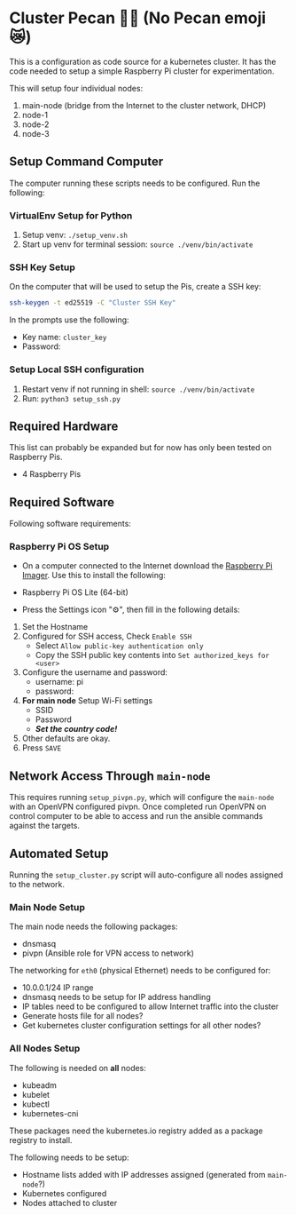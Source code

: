 # Cluster Pecan 🥧🥜 (No Pecan emoji 😿)

This is a configuration as code source for a kubernetes cluster. It has the
code needed to setup a simple Raspberry Pi cluster for experimentation.

This will setup four individual nodes:

1. main-node (bridge from the Internet to the cluster network, DHCP)
2. node-1
3. node-2
4. node-3

## Setup Command Computer

The computer running these scripts needs to be configured. Run the following:

### VirtualEnv Setup for Python

1. Setup venv: `./setup_venv.sh`
2. Start up venv for terminal session: `source ./venv/bin/activate`

### SSH Key Setup

On the computer that will be used to setup the Pis, create a SSH key:

```BASH
ssh-keygen -t ed25519 -C "Cluster SSH Key"
```

In the prompts use the following:
- Key name: `cluster_key`
- Password: <Use a tool like KeePass to generate the password>

### Setup Local SSH configuration

1. Restart venv if not running in shell: `source ./venv/bin/activate`
2. Run: `python3 setup_ssh.py`

## Required Hardware

This list can probably be expanded but for now has only been tested on Raspberry
Pis.

- 4 Raspberry Pis

## Required Software

Following software requirements:

### Raspberry Pi OS Setup

- On a computer connected to the Internet download the [Raspberry Pi Imager](https://www.raspberrypi.com/software/).
Use this to install the following:

- Raspberry Pi OS Lite (64-bit)
- Press the Settings icon "⚙️", then fill in the following details:
1. Set the Hostname
1. Configured for SSH access, Check `Enable SSH`
    - Select `Allow public-key authentication only`
    - Copy the SSH public key contents into `Set authorized_keys for <user>`
1. Configure the username and password:
    - username: pi
    - password: <use a tool like KeePass to generate password>
1. **For main node** Setup Wi-Fi settings
    - SSID
    - Password
    - ***Set the country code!***
1. Other defaults are okay.
1. Press `SAVE`

## Network Access Through `main-node`

This requires running `setup_pivpn.py`, which will configure the `main-node`
with an OpenVPN configured pivpn. Once completed run OpenVPN on control
computer to be able to access and run the ansible commands against the targets.

## Automated Setup

Running the `setup_cluster.py` script will auto-configure all nodes assigned to
the network.

### Main Node Setup

The main node needs the following packages:

- dnsmasq
- pivpn (Ansible role for VPN access to network)

The networking for `eth0` (physical Ethernet) needs to be configured for:

- 10.0.0.1/24 IP range
- dnsmasq needs to be setup for IP address handling
- IP tables need to be configured to allow Internet traffic into the cluster
- Generate hosts file for all nodes?
- Get kubernetes cluster configuration settings for all other nodes?

### All Nodes Setup

The following is needed on **all** nodes:

- kubeadm
- kubelet
- kubectl
- kubernetes-cni

These packages need the kubernetes.io registry added as a package registry to
install.

The following needs to be setup:

- Hostname lists added with IP addresses assigned (generated from `main-node`?)
- Kubernetes configured
- Nodes attached to cluster
